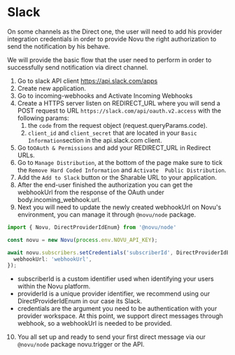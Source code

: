 # Slack

On some channels as the Direct one, the user will need to add his provider integration credentials in order to provide Novu the right authorization to send the notification by his behave.

We will provide the basic flow that the user need to perform in order to successfully send notification via direct channel.

1. Go to slack API client <https://api.slack.com/apps>
2. Create new application.
3. Go to incoming-webhooks and Activate Incoming Webhooks
4. Create a HTTPS server listen on REDIRECT_URL
where you will send a POST request to URL `https://slack.com/api/oauth.v2.access` with the following params:
   1. the `code` from the request object (request.queryParams.code).
   2. `client_id` and `client_secret` that are located in your `Basic Information`section in the api.slack.com client.
5. Go to`OAuth & Permissions` and add your REDIRECT_URL in Redirect URLs.
6. Go to `Manage Distribution`, at the bottom of the page make sure to tick the `Remove Hard Coded Information` and `Activate  Public Distribution`.
7. Add the `Add to Slack` button or the Sharable URL to your application.
8. After the end-user finished the authorization you can get the webhookUrl from the response of the OAuth under body.incoming_webhook.url.
9. Next you will need to update the newly created webhookUrl on Novu's environment, you can manage it through `@novu/node` package.

  ```typescript
  import { Novu, DirectProviderIdEnum} from '@novu/node'

  const novu = new Novu(process.env.NOVU_API_KEY);

  await novu.subscribers.setCredentials('subscriberId', DirectProviderIdEnum.Slack, {
    webhookUrl: 'webhookUrl',
  });
  ```

- subscriberId is a custom identifier used when identifying your users within the Novu platform.
- providerId is a unique provider identifier, we recommend using our DirectProviderIdEnum in our case its Slack.
- credentials are the argument you need to be authentication with your provider workspace. At this point, we support direct messages through webhook, so a webhookUrl is needed to be provided.

<!-- markdownlint-disable MD029 -->
10. You all set up and ready to send your first direct message via our `@novu/node` package novu.trigger or the API.
<!-- markdownlint-enable MD029 -->
